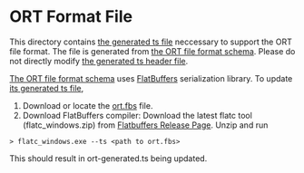 # ORT Format File
This directory contains [the generated ts file](ort-generated.ts) neccessary to support the ORT file format. The file is generated from [the ORT file format schema](https://github.com/microsoft/onnxruntime/blob/d42399e1b07ce61e95aae88bc6b6ea5dcaae2011/onnxruntime/core/flatbuffers/schema/ort.fbs). Please do not directly modify [the generated ts header file](ort-generated.ts).

[The ORT file format schema](https://github.com/microsoft/onnxruntime/blob/d42399e1b07ce61e95aae88bc6b6ea5dcaae2011/onnxruntime/core/flatbuffers/schema/ort.fbs) uses [FlatBuffers](https://github.com/google/flatbuffers) serialization library. To update [its generated ts file](ort-generated.ts),

1. Download or locate the [ort.fbs](https://github.com/microsoft/onnxruntime/blob/d42399e1b07ce61e95aae88bc6b6ea5dcaae2011/onnxruntime/core/flatbuffers/schema/ort.fbs) file.
2. Download FlatBuffers compiler: Download the latest flatc tool (flatc_windows.zip) from [Flatbuffers Release Page](https://github.com/google/flatbuffers/releases). Unzip and run

`> flatc_windows.exe --ts <path to ort.fbs>`

This should result in ort-generated.ts being updated.
